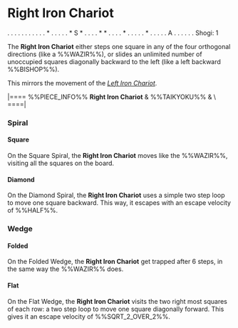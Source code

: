 # Right Iron Chariot

<div class = "movement">
. . . . . . .
. . . . * . .
. . . * S * .
. . . * * . .
. . * . . . .
. * . . . . .
A . . . . . .
Shogi: 1
</div>

The **Right Iron Chariot** either steps one square in any of the
four orthogonal directions (like a %%WAZIR%%),
or slides an unlimited number of unoccupied squares diagonally
backward to the left (like a left backward %%BISHOP%%).

This mirrors the movement of the [*Left Iron Chariot*](left_iron_chariot.html).

|====
%%PIECE_INFO%%
  **Right Iron Chariot**
& %%TAIKYOKU%%
& \\
====|

### Spiral

#### Square

On the Square Spiral, the **Right Iron Chariot** moves like the
%%WAZIR%%, visiting all the squares on the board.

#### Diamond

On the Diamond Spiral, the **Right Iron Chariot** uses a simple two step loop
to move one square backward. This way, it escapes with an escape
velocity of %%HALF%%.

### Wedge

#### Folded

On the Folded Wedge, the **Right Iron Chariot** get trapped after 6 steps,
in the same way the %%WAZIR%% does.

#### Flat

On the Flat Wedge, the **Right Iron Chariot** visits the two right
most squares of each row: a two step loop to move one square diagonally
forward. This gives it an escape velocity of %%SQRT_2_OVER_2%%.

